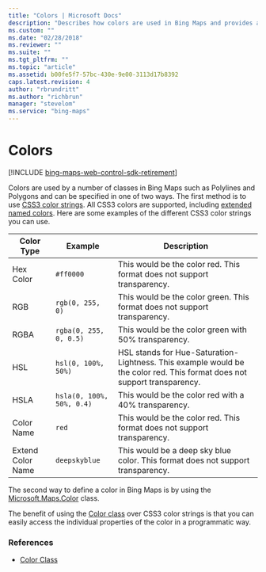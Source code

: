 ```yaml
---
title: "Colors | Microsoft Docs"
description: "Describes how colors are used in Bing Maps and provides a table that outlines the description and an example of various color types."
ms.custom: ""
ms.date: "02/28/2018"
ms.reviewer: ""
ms.suite: ""
ms.tgt_pltfrm: ""
ms.topic: "article"
ms.assetid: b00fe5f7-57bc-430e-9e00-3113d17b8392
caps.latest.revision: 4
author: "rbrundritt"
ms.author: "richbrun"
manager: "stevelom"
ms.service: "bing-maps"
---
```


# Colors

[!INCLUDE [bing-maps-web-control-sdk-retirement](../../includes/bing-maps-web-control-sdk-retirement.md)]

Colors are used by a number of classes in Bing Maps such as Polylines and Polygons and can be specified in one of two ways. The first method is to use [CSS3 color strings](https://www.w3.org/wiki/CSS3/Color). All CSS3 colors are supported, including [extended named colors](https://www.w3.org/wiki/CSS3/Color/Extended_color_keywords). Here are some examples of the different CSS3 color strings you can use.

Color Type         | Example                    | Description
------------------ | -------------------------- | -----------------------
Hex Color          | `#ff0000`                  | This would be the color red. This format does not support transparency.
RGB                | `rgb(0, 255, 0)`           | This would be the color green. This format does not support transparency.
RGBA               | `rgba(0, 255, 0, 0.5)`     | This would be the color green with 50% transparency.
HSL                | `hsl(0, 100%, 50%)`        | HSL stands for Hue-Saturation-Lightness. This example would be the color red. This format does not support transparency.
HSLA               | `hsla(0, 100%, 50%, 0.4)`  | This would be the color red with a 40% transparency.
Color Name         | `red`                      | This would be the color red. This format does not support transparency.
Extend Color Name  | `deepskyblue`              | This would be a deep sky blue color. This format does not support transparency.

The second way to define a color in Bing Maps is by using the [Microsoft.Maps.Color](../map-control-api/color-class.md) class. 

The benefit of using the [Color class](../map-control-api/color-class.md) over CSS3 color strings is that you can easily access the individual properties of the color in a programmatic way.


### References

  * [Color Class](../map-control-api/color-class.md)

